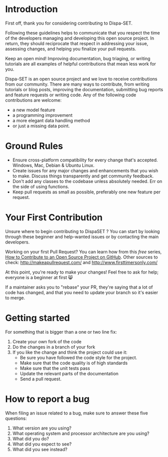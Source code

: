 # Introduction

First off, thank you for considering contributing to Dispa-SET.

Following these guidelines helps to communicate that you respect the time of the developers managing and developing this open source project. In return, they should reciprocate that respect in addressing your issue, assessing changes, and helping you finalize your pull requests.

Keep an open mind! Improving documentation, bug triaging, or writing tutorials are all examples of helpful contributions that mean less work for you.

Dispa-SET is an open source project and we love to receive contributions from our community. There are many ways to contribute, from writing tutorials or blog posts, improving the documentation, submitting bug reports and feature requests or writing code.
Any of the following code contributions are welcome:
* a new model feature
* a programming improvement
* a more elegant data handling method
* or just a missing data point.

# Ground Rules

 * Ensure cross-platform compatibility for every change that's accepted. Windows, Mac, Debian & Ubuntu Linux.
 * Create issues for any major changes and enhancements that you wish to make. Discuss things transparently and get community feedback.
 * Don't add any classes to the codebase unless absolutely needed. Err on the side of using functions.
 * Keep pull requests as small as possible, preferably one new feature per request.


# Your First Contribution

Unsure where to begin contributing to DispaSET ? You can start by looking through these beginner and help-wanted issues or by contacting the main developers. 

Working on your first Pull Request? You can learn how from this *free* series, [How to Contribute to an Open Source Project on GitHub](https://egghead.io/series/how-to-contribute-to-an-open-source-project-on-github). Other sources to check: http://makeapullrequest.com/ and http://www.firsttimersonly.com/

At this point, you're ready to make your changes! Feel free to ask for help; everyone is a beginner at first :smile_cat:

If a maintainer asks you to "rebase" your PR, they're saying that a lot of code has changed, and that you need to update your branch so it's easier to merge.

# Getting started

For something that is bigger than a one or two line fix:

1. Create your own fork of the code
2. Do the changes in a branch of your fork
3. If you like the change and think the project could use it:
    * Be sure you have followed the code style for the project.
    * Make sure that the code quality is of high standards
    * Make sure that the unit tests pass
    * Update the relevant parts of the documentation
    * Send a pull request.


# How to report a bug

When filing an issue related to a bug, make sure to answer these five questions:

 1. What version are you using?
 2. What operating system and processor architecture are you using?
 3. What did you do?
 4. What did you expect to see?
 5. What did you see instead?

